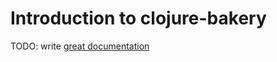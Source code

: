 # Introduction to clojure-bakery

TODO: write [great documentation](http://jacobian.org/writing/what-to-write/)
